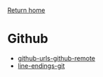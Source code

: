 [Return home](https://github.com/mathewjkavalam/ananassaft/blob/main/index.md)
# Github
* [github-urls-github-remote](https://github.com/mathewjkavalam/ananassaft/blob/main/2025_March_18.md)
* [line-endings-git](https://github.com/mathewjkavalam/ananassaft/blob/main/2025_march_18_lineendingsgit.md)
